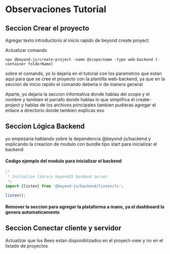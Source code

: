 # Observaciones Tutorial

## Seccion Crear el proyecto

Agregar texto introductorio al inicio rapido de beyond create proyect

Actualizar comando

```
npx @beyond-js/create-project -name @scope/name -type web-backend [-container folderName]
```

sobre el comando, yo lo dejaria en el tutorial con los parametros que estan aqui para que se cree el proyecto con la
plantilla web-backend, ya que en la seccion de inicio rapido el comando deberia ir de manera general

Aparte, yo dejaria la seccion informativa donde hablas del scope y el nombre y tambien el parrafo donde hablas lo que
simplifica el create-project y hablas de los archivos principales tambien pudieras agregar el enlace a directorio donde
tambien explicas eso

## Seccion Lógica Backend

yo empezaria hablando sobre la dependencia @beyond-js/backend y explicando la creacion de modulo con bundle tipo start
para inicializar el backend

#### Codigo ejemplo del modulo para inicializar el backend

```js
/*
 * Initialize library beyondJS backend server
 */
import {listen} from '@beyond-js/backend/listen/ts';

listen();
```

#### Remover la seccion para agregar la plataforma a mano, ya el dashboard la genera automaticamente

## Seccion Conectar cliente y servidor

Actualizar que los Bees estan disponiblizados en el proyect-view y no en el listado de proyectos
